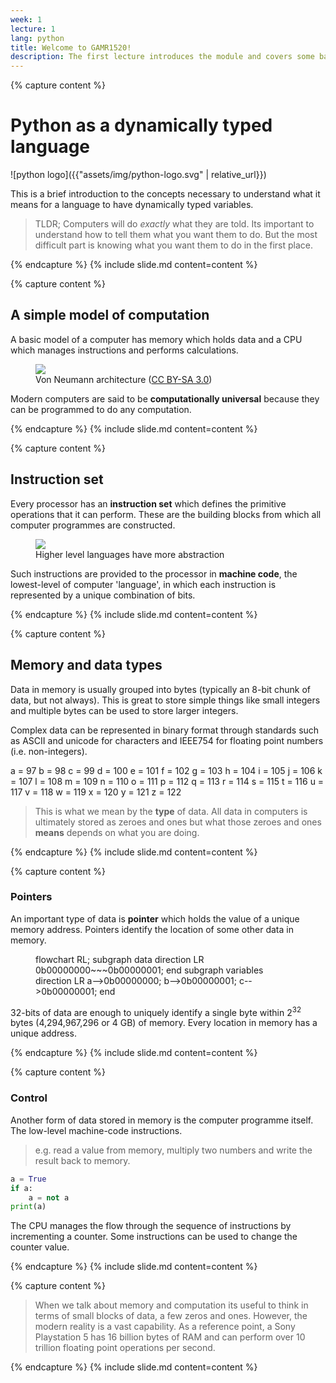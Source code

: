 ```yaml
---
week: 1
lecture: 1
lang: python
title: Welcome to GAMR1520!
description: The first lecture introduces the module and covers some basic programming concepts including dynamically typed variables.
---
```



{% capture content %}

# Python as a dynamically typed language

![python logo]({{"assets/img/python-logo.svg" | relative_url}})

This is a brief introduction to the concepts necessary to understand what it means for a language to have dynamically typed variables.

>TLDR;
>Computers will do *exactly* what they are told.
>Its important to understand how to tell them what you want them to do.
>But the most difficult part is knowing what you want them to do in the first place.

{% endcapture %}
{% include slide.md content=content %}



{% capture content %}

## A simple model of computation

A basic model of a computer has memory which holds data and a CPU which manages instructions and performs calculations.

<figure>
    <img src="{{"assets/img/Von_Neumann_Architecture.svg" | relative_url}}">
    <figcaption>
        Von Neumann architecture (<a href="https://commons.wikimedia.org/w/index.php?curid=25789639">CC BY-SA 3.0</a>)
    </figcaption>
</figure>

Modern computers are said to be **computationally universal** because they can be programmed to do any computation.

{% endcapture %}
{% include slide.md content=content %}



{% capture content %}

## Instruction set
Every processor has an **instruction set** which defines the primitive operations that it can perform.
These are the building blocks from which all computer programmes are constructed.

<figure>
    <img src="{{"assets/img/language-layers.svg" | relative_url}}">
    <figcaption>
        Higher level languages have more abstraction
    </figcaption>
</figure>

Such instructions are provided to the processor in **machine code**, the lowest-level of computer 'language', in which each instruction is represented by a unique combination of bits.


{% endcapture %}
{% include slide.md content=content %}



{% capture content %}

## Memory and data types

Data in memory is usually grouped into bytes (typically an 8-bit chunk of data, but not always). 
This is great to store simple things like small integers and multiple bytes can be used to store larger integers.

Complex data can be represented in binary format through standards such as ASCII and unicode for characters and IEEE754 for floating point numbers (i.e. non-integers).

<div class="auto-grid">
    <span>a = 97</span>
    <span>b = 98</span>
    <span>c = 99</span>
    <span>d = 100</span>
    <span>e = 101</span>
    <span>f = 102</span>
    <span>g = 103</span>
    <span>h = 104</span>
    <span>i = 105</span>
    <span>j = 106</span>
    <span>k = 107</span>
    <span>l = 108</span>
    <span>m = 109</span>
    <span>n = 110</span>
    <span>o = 111</span>
    <span>p = 112</span>
    <span>q = 113</span>
    <span>r = 114</span>
    <span>s = 115</span>
    <span>t = 116</span>
    <span>u = 117</span>
    <span>v = 118</span>
    <span>w = 119</span>
    <span>x = 120</span>
    <span>y = 121</span>
    <span>z = 122</span>
</div>

>This is what we mean by the **type** of data.
>All data in computers is ultimately stored as zeroes and ones but what those zeroes and ones **means** depends on what you are doing.



{% endcapture %}
{% include slide.md content=content %}





{% capture content %}

### Pointers

An important type of data is **pointer** which holds the value of a unique memory address. 
Pointers identify the location of some other data in memory.

<figure>
    <div class="mermaid">
    flowchart RL;
        subgraph data
            direction LR
            0b00000000~~~0b00000001;
        end
        subgraph variables
            direction LR
            a-->0b00000000;
            b-->0b00000001;
            c-->0b00000001;
        end
    </div>
</figure>

32-bits of data are enough to uniquely identify a single byte within 2<sup>32</sup> bytes (4,294,967,296 or 4 GB) of memory.
Every location in memory has a unique address.

{% endcapture %}
{% include slide.md content=content %}



{% capture content %}

### Control

Another form of data stored in memory is the computer programme itself. 
The low-level machine-code instructions.

>e.g. read a value from memory, multiply two numbers and write the result back to memory.


```python
a = True
if a:
    a = not a
print(a)
```

The CPU manages the flow through the sequence of instructions by incrementing a counter.
Some instructions can be used to change the counter value.

{% endcapture %}
{% include slide.md content=content %}






{% capture content %}

> When we talk about memory and computation its useful to think in terms of small blocks of data, a few zeros and ones.
However, the modern reality is a vast capability.
As a reference point, a Sony Playstation 5 has 16 billion bytes of RAM and can perform over 10 trillion floating point operations per second.

{% endcapture %}
{% include slide.md content=content %}
